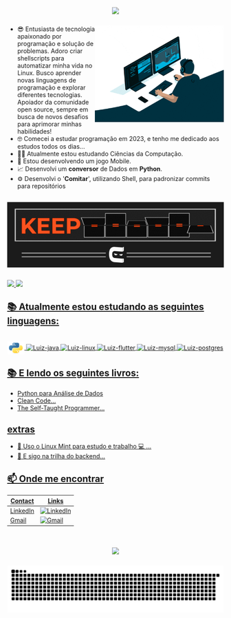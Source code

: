 <h1 align="center">
<img src="https://readme-typing-svg.herokuapp.com/?font=Righteous&size=35&center=true&vCenter=true&width=500&height=70&duration=5000&lines=Oi!+👋;+Bora+codar?!;" />
</h1>
<img src="https://raw.githubusercontent.com/ketteiGustavo/ketteiGustavo/refs/heads/main/gifs/CodingWork.gif" alt="coding" min-width="300px" max-width="300px" width="300px" align="right">


- 😎 Entusiasta de tecnologia apaixonado por programação e solução de problemas. Adoro criar shellscripts para automatizar minha vida no Linux. Busco aprender novas linguagens de programação e explorar diferentes tecnologias. Apoiador da comunidade open source, sempre em busca de novos desafios para aprimorar minhas habilidades!
- 🤓 Comecei a estudar programação em 2023, e tenho me dedicado aos estudos todos os dias...
- 🧑‍🎓 Atualmente estou estudando Ciências da Computação.
- 📱 Estou desenvolvendo um jogo Mobile.
- 📈 Desenvolvi um **conversor** de Dados em **Python**.
- ⚙️ Desenvolvi o '**Comitar**', utilizando Shell, para padronizar commits para repositórios

##

<div>
  <img align="center" alt="keep-coding" src="https://raw.githubusercontent.com/ketteiGustavo/ketteiGustavo/refs/heads/main/gifs/keepcode.gif">
</div>

##

<div>
  <a href="https://github.com/ketteiGustavo">
  <img height="180em" src="https://github-readme-stats.vercel.app/api?username=ketteiGustavo&show_icons=true&theme=tokyonight&incluide_all_commits=true&count_private=true"/>
  <img height="180em" src="https://github-readme-stats.vercel.app/api/top-langs/?username=ketteiGustavo&layout=compact&langs_count=16&theme=tokyonight&incluide_all_commits=true&count_private=true"/>
</div>

##  📚 Atualmente estou estudando as seguintes linguagens:
<div style="display: inline_block"><br>
<img align="center" alt="Luiz-python" height="30" width="40" src="https://raw.githubusercontent.com/devicons/devicon/master/icons/python/python-original.svg">
<img align="center" alt="Luiz-java" height="30" width="40" src="https://cdn.jsdelivr.net/gh/devicons/devicon@latest/icons/java/java-original-wordmark.svg">
<img align="center" alt="Luiz-linux" height="30" width="40" src="https://cdn.jsdelivr.net/gh/devicons/devicon@latest/icons/linux/linux-original.svg">
<img align="center" alt="Luiz-flutter" height="30" width="40" src="https://cdn.jsdelivr.net/gh/devicons/devicon@latest/icons/flutter/flutter-original.svg">
<img align="center" alt="Luiz-mysql" height="30" width="40" src="https://cdn.jsdelivr.net/gh/devicons/devicon@latest/icons/mysql/mysql-original-wordmark.svg">
<img align="center" alt="Luiz-postgres" height="30" width="40" src= "https://cdn.jsdelivr.net/gh/devicons/devicon@latest/icons/postgresql/postgresql-original-wordmark.svg">

</div>

## 📚 E lendo os seguintes livros:
  - Python para Análise de Dados
  - Clean Code...
  - The Self-Taught Programmer...

##  extras
- 🐧 Uso o Linux Mint para estudo e trabalho 💻 ...
- 💞️ E sigo na trilha do backend...

## 📫 Onde me encontrar

| Contact | Links |
|-------|---------|
|LinkedIn | [![LinkedIn](https://img.shields.io/badge/LinkedIn-000?style=for-the-badge&logo=linkedin&logoColor=0E76A8)](https://www.linkedin.com/in/luizgustavocesar/)
| Gmail | [![Gmail](https://img.shields.io/badge/Gmail-D14836?style=for-the-badge&logo=gmail&logoColor=white)](mailto:luizgcesar@gmail.com)

##

<h1 align="center">
<img src="https://readme-typing-svg.herokuapp.com/?font=Righteous&size=35&center=true&vCenter=true&width=500&height=70&duration=4500&lines=Até+breve+👋!;" />
</h1>



![snake gif](https://github.com/ketteiGustavo/ketteiGustavo/blob/output/github-snake-dark.svg)


<!---
LuizGCesar/LuizGCesar is a ✨ special ✨ repository because its `README.md` (this file) appears on your GitHub profile.
You can click the Preview link to take a look at your changes.
--->

